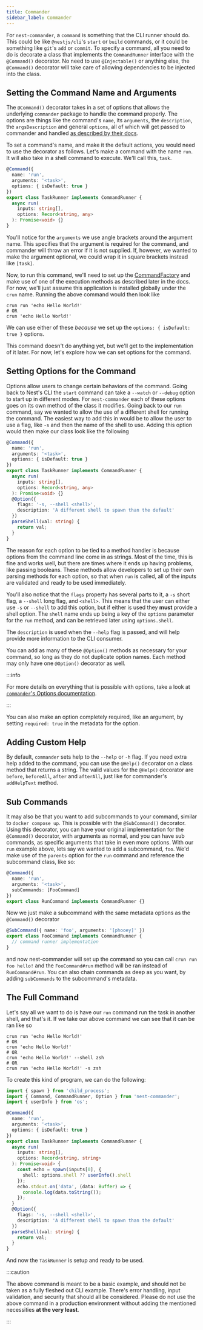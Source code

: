 ```yaml
---
title: Commander
sidebar_label: Commander
---
```


For `nest-commander`, a `command` is something that the CLI runner should do. This could be like `@nestjs/cli`'s `start` or `build` commands, or it could be something like `git`'s `add` or `commit`. To specify a command, all you need to do is decorate a class that implements the `CommandRunner` interface with the `@Command()` decorator. No need to use `@Injectable()` or anything else, the `@Command()` decorator will take care of allowing dependencies to be injected into the class.

## Setting the Command Name and Arguments

The `@Command()` decorator takes in a set of options that allows the underlying `commander` package to handle the command properly. The options are things like the command's `name`, its `arguments`, the `description`, the `argsDescription` and general `options`, all of which will get passed to commander and handled [as described by their docs](https://github.com/tj/commander.js).

To set a command's name, and make it the default actions, you would need to use the decorator as follows. Let's make a command with the name `run`. It will also take in a shell command to execute. We'll call this, `task`.

```typescript title="src/task.command.ts"
@Command({
  name: 'run',
  arguments: '<task>',
  options: { isDefault: true }
})
export class TaskRunner implements CommandRunner {
  async run(
    inputs: string[],
    options: Record<string, any>
  ): Promise<void> {}
}
```

You'll notice for the `arguments` we use angle brackets around the argument name. This specifies that the argument is required for the command, and commander will throw an error if it is not supplied. If, however, we wanted to make the argument optional, we could wrap it in square brackets instead like `[task]`.

Now, to run this command, we'll need to set up the [CommandFactory](./factory.md) and make use of one of the execution methods as described later in the docs. For now, we'll just assume this application is installed globally under the `crun` name. Running the above command would then look like

```shell
crun run 'echo Hello World!'
# OR
crun 'echo Hello World!'
```

We can use either of these _because_ we set up the `options: { isDefault: true }` options.

This command doesn't do anything yet, but we'll get to the implementation of it later. For now, let's explore how we can set options for the command.

## Setting Options for the Command

Options allow users to change certain behaviors of the command. Going back to Nest's CLI the `start` command can take a `--watch` or `--debug` option to start up in different modes. For `nest-commander` each of these options goes on its own method of the class it modifies. Going back to our `run` command, say we wanted to allow the use of a different shell for running the command. The easiest way to add this in would be to allow the user to use a flag, like `-s` and then the name of the shell to use. Adding this option would then make our class look like the following

```typescript title="src/task.command.ts"
@Command({
  name: 'run',
  arguments: '<task>',
  options: { isDefault: true }
})
export class TaskRunner implements CommandRunner {
  async run(
    inputs: string[],
    options: Record<string, any>
  ): Promise<void> {}
  @Option({
    flags: '-s, --shell <shell>',
    description: 'A different shell to spawn than the default'
  })
  parseShell(val: string) {
    return val;
  }
}
```

The reason for each option to be tied to a method handler is because options from the command line come in as strings. Most of the time, this is fine and works well, but there are times where it ends up having problems, like passing booleans. These methods allow developers to set up their own parsing methods for each option, so that when `run` is called, all of the inputs are validated and ready to be used immediately.

You'll also notice that the `flags` property has several parts to it, a `-s` short flag, a `--shell` long flag, and `<shell>`. This means that the user can either use `-s` or `--shell` to add this option, but if either is used they **must** provide a shell option. The `shell` name ends up being a key of the `options` parameter for the `run` method, and can be retrieved later using `options.shell`.

The `description` is used when the `--help` flag is passed, and will help provide more information to the CLI consumer.

You can add as many of these `@Option()` methods as necessary for your command, so long as they do not duplicate option names. Each method may only have one `@Option()` decorator as well.

:::info

For more details on everything that is possible with options, take a look at [`commander`'s Options documentation](https://www.npmjs.com/package/commander#options).

:::

You can also make an option completely required, like an argument, by setting `required: true` in the metadata for the option.

## Adding Custom Help

By default, `commander` sets help to the `--help` or `-h` flag. If you need extra help added to the command, you can use the `@Help()` decorator on a class method that returns a string. The valid values for the `@Help()` decorator are `before`, `beforeAll`, `after` and `afterAll`, just like for commander's `addHelpText` method.

## Sub Commands

It may also be that you want to add subcommands to your command, similar to `docker compose up`. This is possible with the `@SubCommand()` decorator. Using this decorator, you can have your original implementation for the `@Command()` decorator, with arguments as normal, and you can have sub commands, as specific arguments that take in even more options. With our `run` example above, lets say we wanted to add a subcommand, `foo`. We'd make use of the `parents` option for the `run` command and reference the subcommand class, like so:

```ts
@Command({
  name: 'run',
  arguments: '<task>',
  subCommands: [FooCommand]
})
export class RunCommand implements CommandRunner {}
```

Now we just make a subcommand with the same metadata options as the `@Command()` decorator

```ts
@SubCommand({ name: 'foo', arguments: '[phooey]' })
export class FooCommand implements CommandRunner {
  // command runner implementation
}
```

and now nest-commander will set up the command so you can call `crun run foo hello!` and the `FooCommand#run` method will be ran instead of `RunCommand#run`. You can also chain commands as deep as you want, by adding `subCommands` to the subcommand's metadata.

## The Full Command

Let's say all we want to do is have our `run` command run the task in another shell, and that's it. If we take our above command we can see that it can be ran like so

```shell
crun run 'echo Hello World!'
# OR
crun 'echo Hello World!'
# OR
crun 'echo Hello World!' --shell zsh
# OR
crun run 'echo Hello World!' -s zsh
```

To create this kind of program, we can do the following:

```typescript title="src/task.command.ts"
import { spawn } from 'child_process';
import { Command, CommandRunner, Option } from 'nest-commander';
import { userInfo } from 'os';

@Command({
  name: 'run',
  arguments: '<task>',
  options: { isDefault: true }
})
export class TaskRunner implements CommandRunner {
  async run(
    inputs: string[],
    options: Record<string, string>
  ): Promise<void> {
    const echo = spawn(inputs[0], {
      shell: options.shell ?? userInfo().shell
    });
    echo.stdout.on('data', (data: Buffer) => {
      console.log(data.toString());
    });
  }
  @Option({
    flags: '-s, --shell <shell>',
    description: 'A different shell to spawn than the default'
  })
  parseShell(val: string) {
    return val;
  }
}
```

And now the `TaskRunner` is setup and ready to be used.

:::caution

The above command is meant to be a basic example, and should not be taken as a fully fleshed out CLI example. There's error handling, input validation, and security that should all be considered. Please do not use the above command in a production environment without adding the mentioned necessities **at the very least**.

:::
